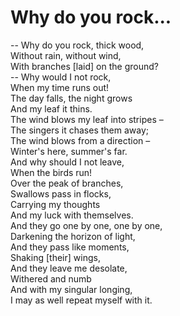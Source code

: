 # Why do you rock...

-- Why do you rock, thick wood,\
Without rain, without wind,\
With branches [laid] on the ground?\
-- Why would I not rock,\
When my time runs out!\
The day falls, the night grows\
And my leaf it thins.\
The wind blows my leaf into stripes –\
The singers it chases them away;\
The wind blows from a direction –\
Winter's here, summer's far.\
And why should I not leave,\
When the birds run!\
Over the peak of branches,\
Swallows pass in flocks,\
Carrying my thoughts\
And my luck with themselves.\
And they go one by one, one by one,\
Darkening the horizon of light,\
And they pass like moments,\
Shaking [their] wings,\
And they leave me desolate,\
Withered and numb\
And with my singular longing,\
I may as well repeat myself with it.
